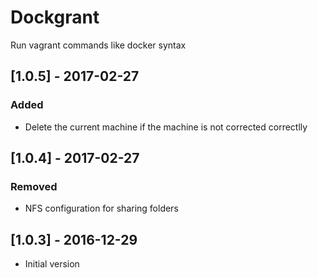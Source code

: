 # Dockgrant

Run vagrant commands like docker syntax

## [1.0.5] - 2017-02-27

### Added
- Delete the current machine if the machine is not corrected correctlly

## [1.0.4] - 2017-02-27

### Removed
- NFS configuration for sharing folders

## [1.0.3] - 2016-12-29

- Initial version
